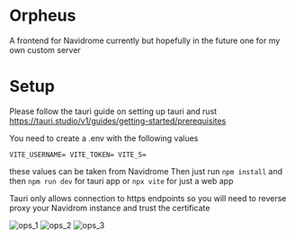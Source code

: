 # Orpheus

A frontend for Navidrome currently but hopefully in the future one for my own custom server

# Setup

Please follow the tauri guide on setting up tauri and rust https://tauri.studio/v1/guides/getting-started/prerequisites

You need to create a .env with the following values

``
VITE_USERNAME=
VITE_TOKEN=
VITE_S=
``

these values can be taken from Navidrome
Then just run ``npm install`` and then ``npm run dev`` for tauri app or ``npx vite`` for just a web app

Tauri only allows connection to https endpoints so you will need to reverse proxy your Navidrom instance and trust the certificate


![ops_1](https://files.catbox.moe/e1mzcy.png)
![ops_2](https://files.catbox.moe/kdpbn7.png)
![ops_3](https://files.catbox.moe/3ftuca.png)
